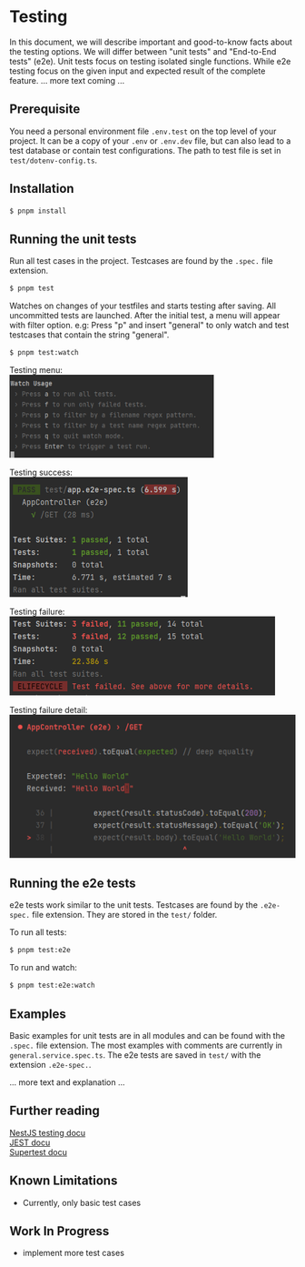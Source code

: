 # Testing
In this document, we will describe important and good-to-know facts about the testing options. 
We will differ between "unit tests" and "End-to-End tests" (e2e). Unit tests focus on testing isolated single functions.
While e2e testing focus on the given input and expected result of the complete feature.
... more text coming ...

## Prerequisite

You need a personal environment file `.env.test` on the top level of your project. It can be a copy of your `.env` or
`.env.dev` file, but can also lead to a test database or contain test configurations. The path to test file is set in 
`test/dotenv-config.ts`.

## Installation

```bash
$ pnpm install
```

## Running the unit tests

Run all test cases in the project. Testcases are found by the `.spec.` file extension. 
```bash
$ pnpm test
```

Watches on changes of your testfiles and starts testing after saving. All uncommitted tests are launched.
After the initial test, a menu will appear with filter option. e.g: 
Press "p" and insert "general" to only watch and test testcases that contain the string "general".

```bash
$ pnpm test:watch
```
Testing menu: \
<img src="images/testing_menu.png" alt="Screenshot test menu" width="360"/>

Testing success: \
<img src="images/testing_success.png" alt="Screenshot test success"/>

Testing failure: \
<img src="images/testing_failure.png" alt="Screenshot test failure"/>

Testing failure detail: \
<img src="images/testing_failure_detail.png" alt="Screenshot test failure detail"/>


## Running the e2e tests
e2e tests work similar to the unit tests. Testcases are found by the `.e2e-spec.` file extension. They are stored 
in the `test/` folder.

To run all tests:

```bash
$ pnpm test:e2e
```

To run and watch:

```bash
$ pnpm test:e2e:watch
```

## Examples

Basic examples for unit tests are in all modules and can be found with the `.spec.` file extension.
The most examples with comments are currently in `general.service.spec.ts`.
The e2e tests are saved in `test/` with the extension `.e2e-spec.`.

... more text and explanation ...

## Further reading

[NestJS testing docu](https://docs.nestjs.com/fundamentals/testing) \
[JEST docu](https://jestjs.io/docs/api) \
[Supertest docu](https://github.com/ladjs/supertest)

## Known Limitations
- Currently, only basic test cases

## Work In Progress
- implement more test cases
